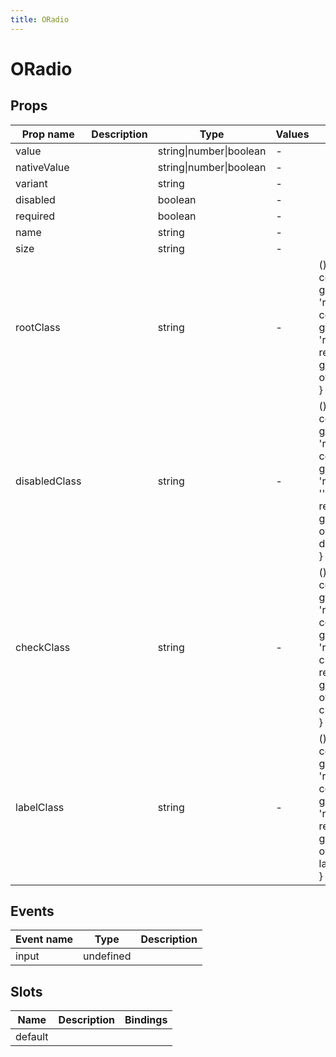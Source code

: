 ```yaml
---
title: ORadio
---
```


# ORadio

## Props

| Prop name     | Description | Type                    | Values | Default                                                                                                                                                                                                             |
| ------------- | ----------- | ----------------------- | ------ | ------------------------------------------------------------------------------------------------------------------------------------------------------------------------------------------------------------------- |
| value         |             | string\|number\|boolean | -      |                                                                                                                                                                                                                     |
| nativeValue   |             | string\|number\|boolean | -      |                                                                                                                                                                                                                     |
| variant       |             | string                  | -      |                                                                                                                                                                                                                     |
| disabled      |             | boolean                 | -      |                                                                                                                                                                                                                     |
| required      |             | boolean                 | -      |                                                                                                                                                                                                                     |
| name          |             | string                  | -      |                                                                                                                                                                                                                     |
| size          |             | string                  | -      |                                                                                                                                                                                                                     |
| rootClass     |             | string                  | -      | () => {<br> const override = getValueByPath(config, 'radio.override', false)<br> const clazz = getValueByPath(config, 'radio.rootClass', '')<br> return getCssClass(clazz, override, 'o-radio')<br>}                |
| disabledClass |             | string                  | -      | () => {<br> const override = getValueByPath(config, 'radio.override', false)<br> const clazz = getValueByPath(config, 'radio.disabledClass', '')<br> return getCssClass(clazz, override, 'o-radio-disabled')<br>}   |
| checkClass    |             | string                  | -      | () => {<br> const override = getValueByPath(config, 'radio.override', false)<br> const clazz = getValueByPath(config, 'radio.o-radio-checkClass', '')<br> return getCssClass(clazz, override, 'o-radio-check')<br>} |
| labelClass    |             | string                  | -      | () => {<br> const override = getValueByPath(config, 'radio.override', false)<br> const clazz = getValueByPath(config, 'radio.labelClass', '')<br> return getCssClass(clazz, override, 'o-radio-label')<br>}         |

## Events

| Event name | Type      | Description |
| ---------- | --------- | ----------- |
| input      | undefined |

## Slots

| Name    | Description | Bindings |
| ------- | ----------- | -------- |
| default |             |          |
